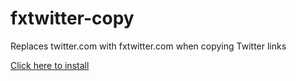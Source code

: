 # fxtwitter-copy
Replaces twitter.com with fxtwitter.com when copying Twitter links

[Click here to install](https://github.com/neuvium/fxtwitter-copy/raw/main/fxtwitter-copy.user.js)
